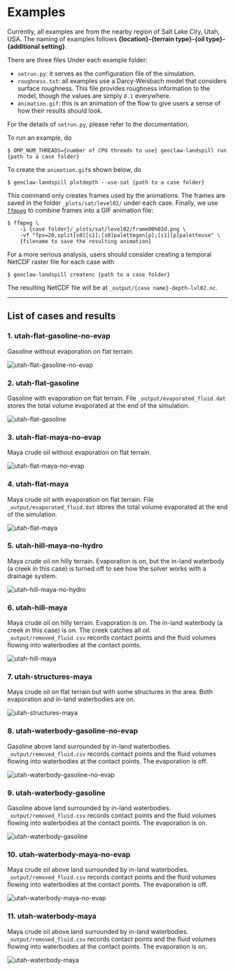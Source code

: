 Examples
========

Currently, all examples are from the nearby region of Salt Lake City, Utah, USA.
The naming of examples follows
**{location}-{terrain type}-{oil type}-{additional setting}**.

There are three files Under each example folder:

* `setrun.py`: it serves as the configuration file of the simulation.
* `roughness.txt`: all examples use a Darcy-Weisbach model that considers
  surface roughness. This file provides roughness information to the model,
  though the values are simply `0.1` everywhere.
* `animation.gif`: this is an animation of the flow to give users a sense of how
  their results should look.

For the details of `setrun.py`, please refer to the documentation.

To run an example, do

```
$ OMP_NUM_THREADS={number of CPU threads to use} geoclaw-landspill run {path to a case folder}
```

To create the `animation.gif`s shown below, do

```
$ geoclaw-landspill plotdepth --use-sat {path to a case folder}
```

This command only creates frames used by the animations. The frames are saved
in the folder `_plots/sat/level02/` under each case. Finally, we use
[`ffmpeg`](https://ffmpeg.org/) to combine frames into a GIF animation file:

```
$ ffmpeg \
    -i {case folder}/_plots/sat/level02/frame00%03d.png \
    -vf "fps=20,split[s0][s1];[s0]palettegen[p];[s1][p]paletteuse" \
    {filename to save the resulting animation}
```

For a more serious analysis, users should consider creating a temporal NetCDF
raster file for each case with

```
$ geoclaw-landspill createnc {path to a case folder}
```

The resulting NetCDF file will be at `_output/{case name}-depth-lvl02.nc`.

----------
## List of cases and results

### 1. utah-flat-gasoline-no-evap

Gasoline without evaporation on flat terrain.

![utah-flat-gasoline-no-evap](./utah-flat-gasoline-no-evap/animation.gif)

### 2. utah-flat-gasoline

Gasoline with evaporation on flat terrain. File `_output/evaporated_fluid.dat`
stores the total volume evaporated at the end of the simulation.

![utah-flat-gasoline](./utah-flat-gasoline/animation.gif)

### 3. utah-flat-maya-no-evap

Maya crude oil without evaporation on flat terrain.

![utah-flat-maya-no-evap](./utah-flat-maya-no-evap/animation.gif)

### 4. utah-flat-maya

Maya crude oil with evaporation on flat terrain. File `_output/evaporated_fluid.dat`
stores the total volume evaporated at the end of the simulation.

![utah-flat-maya](./utah-flat-maya/animation.gif)

### 5. utah-hill-maya-no-hydro

Maya crude oil on hilly terrain. Evaporation is on, but the in-land waterbody
(a creek in this case) is turned off to see how the solver works with a
drainage system.

![utah-hill-maya-no-hydro](./utah-hill-maya-no-hydro/animation.gif)

### 6. utah-hill-maya

Maya crude oil on hilly terrain. Evaporation is on. The in-land waterbody
(a creek in this case) is on. The creek catches all oil.
`_output/removed_fluid.csv` records contact points and the fluid volumes flowing
into waterbodies at the contact points.


![utah-hill-maya](./utah-hill-maya/animation.gif)

### 7. utah-structures-maya

Maya crude oil on flat terrain but with some structures in the area. Both
evaporation and in-land waterbodies are on.

![utah-structures-maya](./utah-structures-maya/animation.gif)

### 8. utah-waterbody-gasoline-no-evap

Gasoline above land surrounded by in-land waterbodies.
`_output/removed_fluid.csv` records contact points and the fluid volumes flowing
into waterbodies at the contact points. The evaporation is off.

![utah-waterbody-gasoline-no-evap](./utah-waterbody-gasoline-no-evap/animation.gif)

### 9. utah-waterbody-gasoline

Gasoline above land surrounded by in-land waterbodies.
`_output/removed_fluid.csv` records contact points and the fluid volumes flowing
into waterbodies at the contact points. The evaporation is on.

![utah-waterbody-gasoline](./utah-waterbody-gasoline/animation.gif)

### 10. utah-waterbody-maya-no-evap

Maya crude oil above land surrounded by in-land waterbodies.
`_output/removed_fluid.csv` records contact points and the fluid volumes flowing
into waterbodies at the contact points. The evaporation is off.

![utah-waterbody-maya-no-evap](./utah-waterbody-maya-no-evap/animation.gif)

### 11. utah-waterbody-maya

Maya crude oil above land surrounded by in-land waterbodies.
`_output/removed_fluid.csv` records contact points and the fluid volumes flowing
into waterbodies at the contact points. The evaporation is on.

![utah-waterbody-maya](./utah-waterbody-maya/animation.gif)
